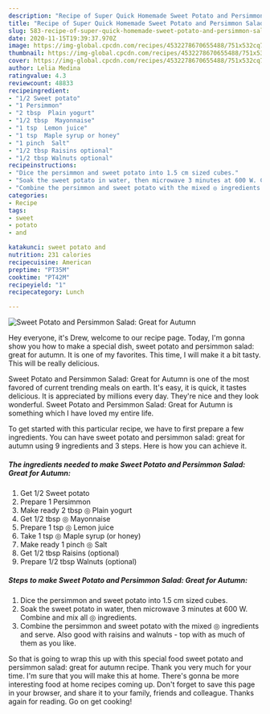 ```yaml
---
description: "Recipe of Super Quick Homemade Sweet Potato and Persimmon Salad: Great for Autumn"
title: "Recipe of Super Quick Homemade Sweet Potato and Persimmon Salad: Great for Autumn"
slug: 583-recipe-of-super-quick-homemade-sweet-potato-and-persimmon-salad-great-for-autumn
date: 2020-11-15T19:39:37.970Z
image: https://img-global.cpcdn.com/recipes/4532278670655488/751x532cq70/sweet-potato-and-persimmon-salad-great-for-autumn-recipe-main-photo.jpg
thumbnail: https://img-global.cpcdn.com/recipes/4532278670655488/751x532cq70/sweet-potato-and-persimmon-salad-great-for-autumn-recipe-main-photo.jpg
cover: https://img-global.cpcdn.com/recipes/4532278670655488/751x532cq70/sweet-potato-and-persimmon-salad-great-for-autumn-recipe-main-photo.jpg
author: Lelia Medina
ratingvalue: 4.3
reviewcount: 48833
recipeingredient:
- "1/2 Sweet potato"
- "1 Persimmon"
- "2 tbsp  Plain yogurt"
- "1/2 tbsp  Mayonnaise"
- "1 tsp  Lemon juice"
- "1 tsp  Maple syrup or honey"
- "1 pinch  Salt"
- "1/2 tbsp Raisins optional"
- "1/2 tbsp Walnuts optional"
recipeinstructions:
- "Dice the persimmon and sweet potato into 1.5 cm sized cubes."
- "Soak the sweet potato in water, then microwave 3 minutes at 600 W. Combine and mix all ◎ ingredients."
- "Combine the persimmon and sweet potato with the mixed ◎ ingredients and serve. Also good with raisins and walnuts - top with as much of them as you like."
categories:
- Recipe
tags:
- sweet
- potato
- and

katakunci: sweet potato and 
nutrition: 231 calories
recipecuisine: American
preptime: "PT35M"
cooktime: "PT42M"
recipeyield: "1"
recipecategory: Lunch

---
```



![Sweet Potato and Persimmon Salad: Great for Autumn](https://img-global.cpcdn.com/recipes/4532278670655488/751x532cq70/sweet-potato-and-persimmon-salad-great-for-autumn-recipe-main-photo.jpg)

Hey everyone, it's Drew, welcome to our recipe page. Today, I'm gonna show you how to make a special dish, sweet potato and persimmon salad: great for autumn. It is one of my favorites. This time, I will make it a bit tasty. This will be really delicious.

Sweet Potato and Persimmon Salad: Great for Autumn is one of the most favored of current trending meals on earth. It's easy, it is quick, it tastes delicious. It is appreciated by millions every day. They're nice and they look wonderful. Sweet Potato and Persimmon Salad: Great for Autumn is something which I have loved my entire life.




To get started with this particular recipe, we have to first prepare a few ingredients. You can have sweet potato and persimmon salad: great for autumn using 9 ingredients and 3 steps. Here is how you can achieve it.

<!--inarticleads1-->

##### The ingredients needed to make Sweet Potato and Persimmon Salad: Great for Autumn:

1. Get 1/2 Sweet potato
1. Prepare 1 Persimmon
1. Make ready 2 tbsp ◎ Plain yogurt
1. Get 1/2 tbsp ◎ Mayonnaise
1. Prepare 1 tsp ◎ Lemon juice
1. Take 1 tsp ◎ Maple syrup (or honey)
1. Make ready 1 pinch ◎ Salt
1. Get 1/2 tbsp Raisins (optional)
1. Prepare 1/2 tbsp Walnuts (optional)




<!--inarticleads2-->

##### Steps to make Sweet Potato and Persimmon Salad: Great for Autumn:

1. Dice the persimmon and sweet potato into 1.5 cm sized cubes.
1. Soak the sweet potato in water, then microwave 3 minutes at 600 W. Combine and mix all ◎ ingredients.
1. Combine the persimmon and sweet potato with the mixed ◎ ingredients and serve. Also good with raisins and walnuts - top with as much of them as you like.




So that is going to wrap this up with this special food sweet potato and persimmon salad: great for autumn recipe. Thank you very much for your time. I'm sure that you will make this at home. There's gonna be more interesting food at home recipes coming up. Don't forget to save this page in your browser, and share it to your family, friends and colleague. Thanks again for reading. Go on get cooking!
